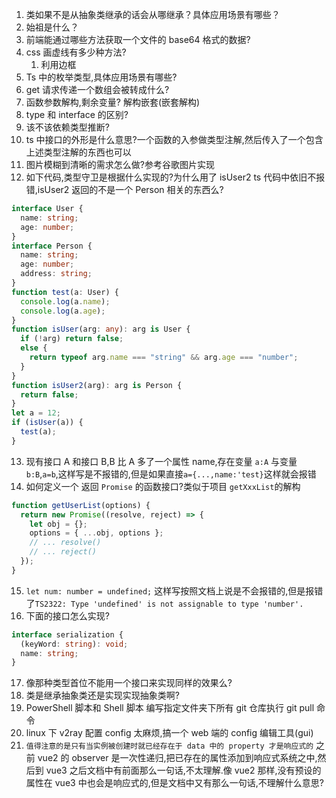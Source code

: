 1. 类如果不是从抽象类继承的话会从哪继承？具体应用场景有哪些？
2. 始祖是什么？
3. 前端能通过哪些方法获取一个文件的 base64 格式的数据?
4. css 画虚线有多少种方法?
   1. 利用边框
5. Ts 中的枚举类型,具体应用场景有哪些?
6. get 请求传递一个数组会被转成什么?
7. 函数参数解构,剩余变量? 解构嵌套(嵌套解构)
8. type 和 interface 的区别?
9. 该不该依赖类型推断?
10. ts 中接口的外形是什么意思?一个函数的入参做类型注解,然后传入了一个包含上述类型注解的东西也可以
11. 图片模糊到清晰的需求怎么做?参考谷歌图片实现
12. 如下代码,类型守卫是根据什么实现的?为什么用了 isUser2 ts 代码中依旧不报错,isUser2 返回的不是一个 Person 相关的东西么?

```typescript
interface User {
  name: string;
  age: number;
}
interface Person {
  name: string;
  age: number;
  address: string;
}
function test(a: User) {
  console.log(a.name);
  console.log(a.age);
}
function isUser(arg: any): arg is User {
  if (!arg) return false;
  else {
    return typeof arg.name === "string" && arg.age === "number";
  }
}
function isUser2(arg): arg is Person {
  return false;
}
let a = 12;
if (isUser(a)) {
  test(a);
}
```

13. 现有接口 A 和接口 B,B 比 A 多了一个属性 name,存在变量 `a:A` 与变量 `b:B`,`a=b`,这样写是不报错的,但是如果直接`a={...,name:'test}`这样就会报错
14. 如何定义一个 返回 `Promise` 的函数接口?类似于项目 `getXxxList`的解构

```javascript
function getUserList(options) {
  return new Promise((resolve, reject) => {
    let obj = {};
    options = { ...obj, options };
    // ... resolve()
    // ... reject()
  });
}
```

15. `let num: number = undefined;` 这样写按照文档上说是不会报错的,但是报错了`TS2322: Type 'undefined' is not assignable to type 'number'.`
16. 下面的接口怎么实现?

```typescript
interface serialization {
  (keyWord: string): void;
  name: string;
}
```

17. 像那种类型首位不能用一个接口来实现同样的效果么?
18. 类是继承抽象类还是实现实现抽象类啊?
19. PowerShell 脚本和 Shell 脚本 编写指定文件夹下所有 git 仓库执行 git pull 命令
20. linux 下 v2ray 配置 config 太麻烦,搞一个 web 端的 config 编辑工具(gui)
21. `值得注意的是只有当实例被创建时就已经存在于 data 中的 property 才是响应式的` 之前 vue2 的 observer 是一次性递归,把已存在的属性添加到响应式系统之中,然后到 vue3 之后文档中有前面那么一句话,不太理解.像 vue2 那样,没有预设的属性在 vue3 中也会是响应式的,但是文档中又有那么一句话,不理解什么意思?
